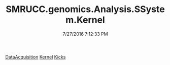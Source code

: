 ﻿---
title: SMRUCC.genomics.Analysis.SSystem.Kernel
date: 7/27/2016 7:12:33 PM
---

[DataAcquisition](T-SMRUCC.genomics.Analysis.SSystem.Kernel.DataAcquisition.html)
[Kernel](T-SMRUCC.genomics.Analysis.SSystem.Kernel.Kernel.html)
[Kicks](T-SMRUCC.genomics.Analysis.SSystem.Kernel.Kicks.html)

